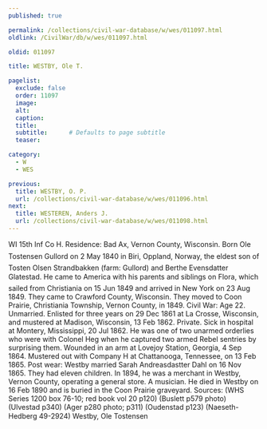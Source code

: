 ```yaml
---
published: true

permalink: /collections/civil-war-database/w/wes/011097.html
oldlink: /CivilWar/db/w/wes/011097.html

oldid: 011097

title: WESTBY, Ole T.

pagelist:
  exclude: false
  order: 11097
  image: 
  alt:
  caption:
  title:
  subtitle:      # Defaults to page subtitle
  teaser:

category: 
  - W 
  - WES

previous:
  title: WESTBY, O. P.
  url: /collections/civil-war-database/w/wes/011096.html  
next:
  title: WESTEREN, Anders J.
  url: /collections/civil-war-database/w/wes/011098.html   
---
```

WI 15th Inf Co H. Residence: Bad Ax, Vernon County, Wisconsin. Born &#147;Ole Tostensen Gullord&#148; on 2 May 1840 in Biri, Oppland, Norway, the eldest son of Tosten Olsen Strandbakken (farm: Gullord) and Berthe Evensdatter Glatestad. He came to America with his parents and siblings on &#147;Flora&#148;, which sailed from Christiania on 15 Jun 1849 and arrived in New York on 23 Aug 1849. They came to Crawford County, Wisconsin. They moved to Coon Prairie, Christiania Township, Vernon County, in 1849. Civil War: Age 22. Unmarried. Enlisted for three years on 29 Dec 1861 at La Crosse, Wisconsin, and mustered at Madison, Wisconsin, 13 Feb 1862. Private. Sick in hospital at Montery, Mississippi, 20 Jul 1862. He was one of two unarmed orderlies who were with Colonel Heg when he captured two armed Rebel sentries by surprising them. Wounded in an arm at Lovejoy Station, Georgia, 4 Sep 1864. Mustered out with Company H at Chattanooga, Tennessee, on 13 Feb 1865. Post wear: Westby married Sarah Andreasdastter Dahl on 16 Nov 1865. They had eleven children. In 1894, he was a merchant in Westby, Vernon County, operating a general store. A musician. He died in Westby on 16 Feb 1890 and is buried in the Coon Prairie graveyard. Sources: (WHS Series 1200 box 76-10; red book vol 20 p120) (Buslett p579 photo) (Ulvestad p340) (Ager p280 photo; p311) (Oudenstad p123) (Naeseth-Hedberg &#146;49-2924) &#147;Westby, Ole Tostensen&#148;